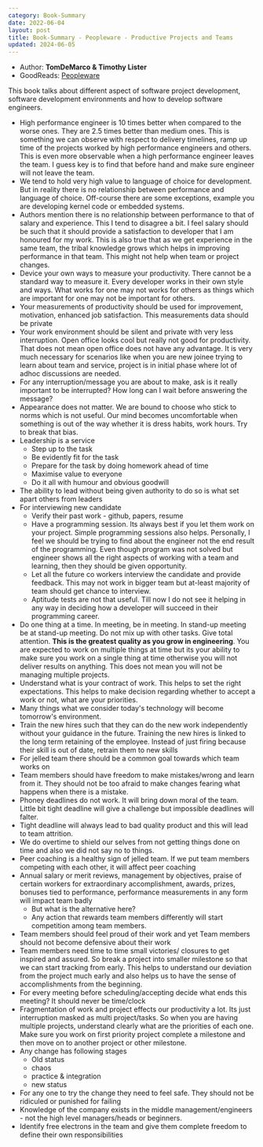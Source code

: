 ```yaml
---
category: Book-Summary
date: 2022-06-04
layout: post
title: Book-Summary - Peopleware - Productive Projects and Teams
updated: 2024-06-05
---
```


- Author: **TomDeMarco & Timothy Lister**
- GoodReads: [Peopleware](https://www.goodreads.com/book/show/67825.Peopleware)

This book talks about different aspect of software project development, software development environments and how to develop software engineers.
- High performance engineer is 10 times better when compared to the worse ones. They are 2.5 times better than medium ones. This is something we can observe with respect to delivery timelines, ramp up time of the projects worked by high performance engineers and others. This is even more observable when a high performance engineer leaves the team. I guess key is to find that before hand and make sure engineer will not leave the team.
- We tend to hold very high value to language of choice for development. But in reality there is no relationship between performance and language of choice. Off-course there are some exceptions, example you are developing kernel code or embedded systems.
- Authors mention there is no relationship between performance to that of salary and experience. This I tend to disagree a bit. I feel salary should be such that it should provide a satisfaction to developer that I am honoured for my work. This is also true that as we get experience in the same team, the tribal knowledge grows which helps in improving performance in that team. This might not help when team or project changes.
- Device your own ways to measure your productivity. There cannot be a standard way to measure it. Every developer works in their own style and ways. What works for one may not works for others as things which are important for one may not be important for others.  
- Your measurements of productivity should be used for improvement, motivation, enhanced job satisfaction. This measurements data should be private
- Your work environment should be silent and private with very less interruption. Open office looks cool but really not good for productivity. That does not mean open office does not have any advantage. It is very much necessary for scenarios like when you are new joinee trying to learn about team and service, project is in initial phase where lot of adhoc discussions are needed.
- For any interruption/message you are about to make, ask is it really important to be interrupted? How long can I wait before answering the message?
- Appearance does not matter. We are bound to choose who stick to norms which is not useful. Our mind becomes uncomfortable when something is out of the way whether it is dress habits, work hours. Try to break that bias.
- Leadership is a service
	- Step up to the task
	- Be evidently fit for the task
	- Prepare for the task by doing homework ahead of time
	- Maximise value to everyone
	- Do it all with humour and obvious goodwill
- The ability to lead without being given authority to do so is what set apart others from leaders
- For interviewing new candidate
	- Verify their past work - github, papers, resume
	- Have a programming session. Its always best if you let them work on your project. Simple programming sessions also helps. Personally, I feel we should be trying to find about the engineer not the end result of the programming. Even though program was not solved but engineer shows all the right aspects of working with a team and learning, then they should be given opportunity.
	- Let all the future co workers interview the candidate and provide feedback. This may not work in bigger team but at-least majority of team should get chance to interview.
	- Aptitude tests are not that useful. Till now I do not see it helping in any way in deciding how a developer will succeed in their programming career.
- Do one thing at a time. In meeting, be in meeting. In stand-up meeting be at stand-up meeting. Do not mix up with other tasks. Give total attention. **This is the greatest quality as you grow in engineering**. You are expected to work on multiple things at time but its your ability to make sure you work on a single thing at time otherwise you will not deliver results on anything. This does not mean you will not be managing multiple projects.
- Understand what is your contract of work. This helps to set the right expectations. This helps to make decision regarding whether to accept a work or not, what are your priorities.
- Many things what we consider today's technology will become tomorrow's environment.
- Train the new hires such that they can do the new work independently without your guidance in the future. Training the new hires is linked to the long term retaining of the employee. Instead of just firing because their skill is out of date, retrain them to new skills
- For jelled team there should be a common goal towards which team works on
- Team members should have freedom to make mistakes/wrong and learn from it. They should not be too afraid to make changes fearing what happens when there is a mistake.
- Phoney deadlines do not work. It will bring down moral of the team. Little bit tight deadline will give a challenge but impossible deadlines will falter.
- Tight deadline will always lead to bad quality product and this will lead to team attrition.
- We do overtime to shield our selves from not getting things done on time and also we did not say no to things.
- Peer coaching is a healthy sign of jelled team. If we put team members competing with each other, it will affect peer coaching 
- Annual salary or merit reviews, management by objectives, praise of certain workers for extraordinary accomplishment, awards, prizes, bonuses tied to performance, performance measurements in any form will impact team badly
	- But what is the alternative here?
	- Any action that rewards team members differently will start competition among team members.  
- Team members should feel proud of their work and yet Team members should not become defensive about their work
- Team members need time to time small victories/ closures to get inspired and assured. So break a project into smaller milestone so that we can start tracking from early. This helps to understand our deviation from the project much early and also helps us to have the sense of accomplishments from the beginning.
- For every meeting before scheduling/accepting decide what ends this meeting? It should never be time/clock 
- Fragmentation of work and project effects our productivity a lot. Its just interruption masked as multi project/tasks. So when you are having multiple projects, understand clearly what are the priorities of each one. Make sure you work on first priority project complete a milestone and then move on to another project or other milestone.
- Any change has following stages
	- Old status
	- chaos
	- practice & integration
	- new status
- For any one to try the change they need to feel safe. They should not be ridiculed or punished for failing
- Knowledge of the company exists in the middle management/engineers - not the high level managers/heads or beginners.
- Identify free electrons in the team and give them complete freedom to define their own responsibilities